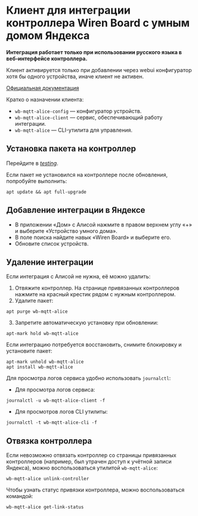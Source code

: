 # Клиент для интеграции контроллера Wiren Board с умным домом Яндекса

**Интеграция работает только при использовании русского языка в веб‑интерфейсе контроллера.**

Клиент активируется только при добавлении через webui конфигуратор хотя бы одного устройства, иначе клиент не активен.

[Официальная документация](https://wiki.wirenboard.com/wiki/Yandex-smart-home)

Кратко о назначении клиента:

- `wb-mqtt-alice-config` — конфигуратор устройств.
- `wb-mqtt-alice-client` — сервис, обеспечивающий работу интеграции.
- `wb-mqtt-alice` — CLI-утилита для управления.

## Установка пакета на контроллер

Перейдите в [_testing_](https://wiki.wirenboard.com/wiki/Testing).

Если пакет не установился на контроллере после обновления, попробуйте выполнить:

```terminal
apt update && apt full-upgrade
```

## Добавление интеграции в Яндексе

- В приложении «Дом» с Алисой нажмите в правом верхнем углу «+» и выберите «Устройство умного дома».
- В поле поиска найдите навык «Wiren Board» и выберите его.
- Обновите список устройств.

## Удаление интеграции

Если интеграция с Алисой не нужна, её можно удалить:

1. Отвяжите контроллер. На странице привязанных контроллеров нажмите на красный крестик рядом с нужным контроллером.
2. Удалите пакет:

```terminal
apt purge wb-mqtt-alice
```
3. Запретите автоматическую установку при обновлении:

```terminal
apt-mark hold wb-mqtt-alice
```

Если интеграцию потребуется восстановить, снимите блокировку и установите пакет:

```terminal
apt-mark unhold wb-mqtt-alice
apt install wb-mqtt-alice
```

Для просмотра логов сервиса удобно использовать `journalctl`:

- Для просмотра логов сервиса:
```terminal
journalctl -u wb-mqtt-alice-client -f
```
- Для просмотров логов CLI утилиты:
```terminal
journalctl -t wb-mqtt-alice-cli -f
```

## Отвязка контроллера

Если невозможно отвязать контроллер со страницы привязанных контроллеров (например, был утрачен доступ к учётной записи Яндекса), можно воспользоваться утилитой `wb-mqtt-alice`:

```terminal
wb-mqtt-alice unlink-controller
```

Чтобы узнать статус привязки контроллера, можно воспользоваться командой:

```terminal
wb-mqtt-alice get-link-status
```

